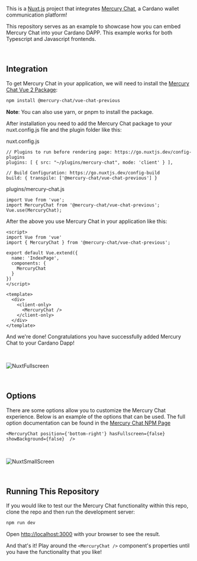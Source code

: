 This is a [Nuxt.js](https://nuxtjs.org/) project that integrates [Mercury Chat](https://mercurychat.io/), a Cardano wallet communication platform!

This repository serves as an example to showcase how you can embed Mercury Chat into your Cardano DAPP. This example works for both Typescript and Javascript frontends.

<br />

## Integration

To get Mercury Chat in your application, we will need to install the [Mercury Chat Vue 2 Package](https://www.npmjs.com/package/@mercury-chat/vue-chat-previous):

```bash
npm install @mercury-chat/vue-chat-previous
```

<b>Note</b>: You can also use yarn, or pnpm to install the package.

After installation you need to add the Mercury Chat package to your nuxt.config.js file and the plugin folder like this:

nuxt.config.js
```
// Plugins to run before rendering page: https://go.nuxtjs.dev/config-plugins
plugins: [ { src: "~/plugins/mercury-chat", mode: 'client' } ],

// Build Configuration: https://go.nuxtjs.dev/config-build
build: { transpile: ['@mercury-chat/vue-chat-previous'] }
```

plugins/mercury-chat.js
```
import Vue from 'vue';
import MercuryChat from '@mercury-chat/vue-chat-previous';
Vue.use(MercuryChat);
```

After the above you use Mercury Chat in your application like this:

```
<script>
import Vue from 'vue'
import { MercuryChat } from '@mercury-chat/vue-chat-previous';

export default Vue.extend({
  name: 'IndexPage',
  components: {
    MercuryChat 
  }
})
</script>

<template>
  <div>
    <client-only>
      <MercuryChat />
    </client-only>    
  </div>
</template>
```

And we're done! Congratulations you have successfully added Mercury Chat to your Cardano Dapp!

<br />

![NuxtFullscreen](https://user-images.githubusercontent.com/17760631/196579669-c1bd1652-eeb1-4802-b67b-82127fe18700.PNG)

<br />

## Options
There are some options allow you to customize the Mercury Chat experience. Below is an example of the options that can be used. The full option documentation can be found in the [Mercury Chat NPM Page](https://www.npmjs.com/package/@mercury-chat/vue-chat-previous)

```
<MercuryChat position={'bottom-right'} hasFullscreen={false} showBackground={false}  />
```

<br />

![NuxtSmallScreen](https://user-images.githubusercontent.com/17760631/196579634-7f626535-b0c7-4a43-93df-1e1f48f600d2.PNG)

<br />

## Running This Repository

If you would like to test our the Mercury Chat functionality within this repo, clone the repo and then run the development server:

```bash
npm run dev
```

Open [http://localhost:3000](http://localhost:3000) with your browser to see the result.

And that's it! Play around the ```<MercuryChat />``` component's properties until you have the functionality that you like!